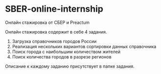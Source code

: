 # SBER-online-internship
Онлайн стажировка от СБЕР и Preactum

Онлайн стажировка содержит в себе 4 задания.

1. Загрузка справочников городов России
2. Реализация нескольких вариантов сортировки данных справочника
3. Поиск города с наибольшим количеством жителей
4. Поиск количества городов в разрезе регионов

Описание к каждому заданию присутствует в папке задания.

